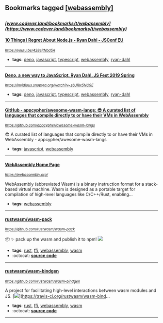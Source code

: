 ## Bookmarks tagged [[webassembly]](https://www.codever.land/search?q=[webassembly])

_<sup><sup>[www.codever.land/bookmarks/t/webassembly](https://www.codever.land/bookmarks/t/webassembly)</sup></sup>_
---
#### [10 Things I Regret About Node.js - Ryan Dahl - JSConf EU](https://youtu.be/428ejtNbd5A)
_<sup>https://youtu.be/428ejtNbd5A</sup>_

* **tags**: [deno](../tagged/deno.md), [javascript](../tagged/javascript.md), [typescript](../tagged/typescript.md), [webassembly](../tagged/webassembly.md), [ryan-dahl](../tagged/ryan-dahl.md)
---
#### [Deno, a new way to JavaScript. Ryan Dahl. JS Fest 2019 Spring](https://invidious.snopyta.org/watch?v=z6JRlx5NC9E)
_<sup>https://invidious.snopyta.org/watch?v=z6JRlx5NC9E</sup>_

* **tags**: [deno](../tagged/deno.md), [javascript](../tagged/javascript.md), [typescript](../tagged/typescript.md), [webassembly](../tagged/webassembly.md), [ryan-dahl](../tagged/ryan-dahl.md)
---
#### [GitHub - appcypher/awesome-wasm-langs: 😎 A curated list of languages that compile directly to or have their VMs in WebAssembly](https://github.com/appcypher/awesome-wasm-langs)
_<sup>https://github.com/appcypher/awesome-wasm-langs</sup>_

😎 A curated list of languages that compile directly to or have their VMs in WebAssembly - appcypher/awesome-wasm-langs
* **tags**: [javascript](../tagged/javascript.md), [webassembly](../tagged/webassembly.md)
---
#### [WebAssembly Home Page](https://webassembly.org/)
_<sup>https://webassembly.org/</sup>_

WebAssembly (abbreviated Wasm) is a binary instruction format for a stack-based virtual machine. Wasm is designed as a portable target for compilation of high-level languages like C/C++/Rust, enabling...
* **tags**: [webassembly](../tagged/webassembly.md)
---
#### [rustwasm/wasm-pack](https://github.com/rustwasm/wasm-pack)
_<sup>https://github.com/rustwasm/wasm-pack</sup>_

:package: :sparkles: pack up the wasm and publish it to npm! [<img src="https://api.travis-ci.org/rustwasm/wasm-pack.svg?branch=master">](https://travis-ci.org/rustwasm/wasm-packn)
* **tags**: [rust](../tagged/rust.md), [ffi](../tagged/ffi.md), [webassembly](../tagged/webassembly.md), [wasm](../tagged/wasm.md)
* :octocat: **[source code](https://github.com/rustwasm/wasm-pack)**
---
#### [rustwasm/wasm-bindgen](https://github.com/rustwasm/wasm-bindgen)
_<sup>https://github.com/rustwasm/wasm-bindgen</sup>_

A project for facilitating high-level interactions between wasm modules and JS. [<img src="https://api.travis-ci.org/rustwasm/wasm-bindgen.svg?branch=master">](https://travis-ci.org/rustwasm/wasm-bind...
* **tags**: [rust](../tagged/rust.md), [ffi](../tagged/ffi.md), [webassembly](../tagged/webassembly.md), [wasm](../tagged/wasm.md)
* :octocat: **[source code](https://github.com/rustwasm/wasm-bindgen)**
---
